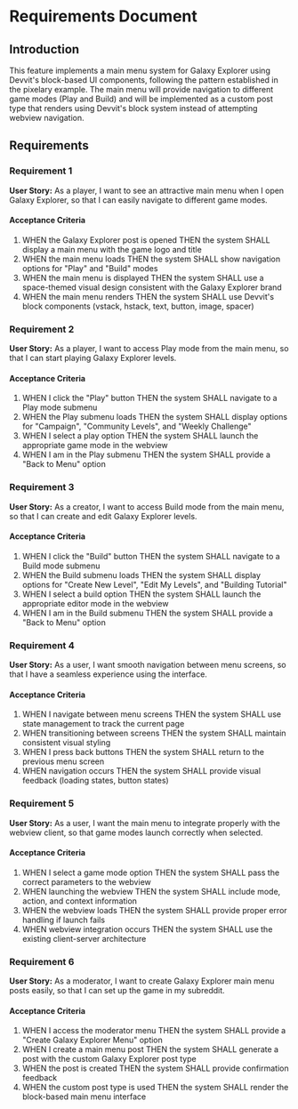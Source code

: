 # Requirements Document

## Introduction

This feature implements a main menu system for Galaxy Explorer using Devvit's block-based UI components, following the pattern established in the pixelary example. The main menu will provide navigation to different game modes (Play and Build) and will be implemented as a custom post type that renders using Devvit's block system instead of attempting webview navigation.

## Requirements

### Requirement 1

**User Story:** As a player, I want to see an attractive main menu when I open Galaxy Explorer, so that I can easily navigate to different game modes.

#### Acceptance Criteria

1. WHEN the Galaxy Explorer post is opened THEN the system SHALL display a main menu with the game logo and title
2. WHEN the main menu loads THEN the system SHALL show navigation options for "Play" and "Build" modes
3. WHEN the main menu is displayed THEN the system SHALL use a space-themed visual design consistent with the Galaxy Explorer brand
4. WHEN the main menu renders THEN the system SHALL use Devvit's block components (vstack, hstack, text, button, image, spacer)

### Requirement 2

**User Story:** As a player, I want to access Play mode from the main menu, so that I can start playing Galaxy Explorer levels.

#### Acceptance Criteria

1. WHEN I click the "Play" button THEN the system SHALL navigate to a Play mode submenu
2. WHEN the Play submenu loads THEN the system SHALL display options for "Campaign", "Community Levels", and "Weekly Challenge"
3. WHEN I select a play option THEN the system SHALL launch the appropriate game mode in the webview
4. WHEN I am in the Play submenu THEN the system SHALL provide a "Back to Menu" option

### Requirement 3

**User Story:** As a creator, I want to access Build mode from the main menu, so that I can create and edit Galaxy Explorer levels.

#### Acceptance Criteria

1. WHEN I click the "Build" button THEN the system SHALL navigate to a Build mode submenu
2. WHEN the Build submenu loads THEN the system SHALL display options for "Create New Level", "Edit My Levels", and "Building Tutorial"
3. WHEN I select a build option THEN the system SHALL launch the appropriate editor mode in the webview
4. WHEN I am in the Build submenu THEN the system SHALL provide a "Back to Menu" option

### Requirement 4

**User Story:** As a user, I want smooth navigation between menu screens, so that I have a seamless experience using the interface.

#### Acceptance Criteria

1. WHEN I navigate between menu screens THEN the system SHALL use state management to track the current page
2. WHEN transitioning between screens THEN the system SHALL maintain consistent visual styling
3. WHEN I press back buttons THEN the system SHALL return to the previous menu screen
4. WHEN navigation occurs THEN the system SHALL provide visual feedback (loading states, button states)

### Requirement 5

**User Story:** As a user, I want the main menu to integrate properly with the webview client, so that game modes launch correctly when selected.

#### Acceptance Criteria

1. WHEN I select a game mode option THEN the system SHALL pass the correct parameters to the webview
2. WHEN launching the webview THEN the system SHALL include mode, action, and context information
3. WHEN the webview loads THEN the system SHALL provide proper error handling if launch fails
4. WHEN webview integration occurs THEN the system SHALL use the existing client-server architecture

### Requirement 6

**User Story:** As a moderator, I want to create Galaxy Explorer main menu posts easily, so that I can set up the game in my subreddit.

#### Acceptance Criteria

1. WHEN I access the moderator menu THEN the system SHALL provide a "Create Galaxy Explorer Menu" option
2. WHEN I create a main menu post THEN the system SHALL generate a post with the custom Galaxy Explorer post type
3. WHEN the post is created THEN the system SHALL provide confirmation feedback
4. WHEN the custom post type is used THEN the system SHALL render the block-based main menu interface

